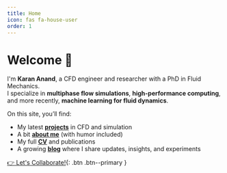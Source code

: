 ```yaml
---
title: Home
icon: fas fa-house-user
order: 1
---
```


# Welcome 👋

I'm **Karan Anand**, a CFD engineer and researcher with a PhD in Fluid Mechanics.  
I specialize in **multiphase flow simulations**, **high-performance computing**, and more recently, **machine learning for fluid dynamics**.

On this site, you’ll find:
- My latest **[projects](/projects)** in CFD and simulation
- A bit **[about me](/about)** (with humor included)
- My full **[CV](/cv)** and publications
- A growing **[blog](/posts)** where I share updates, insights, and experiments

[👉 Let's Collaborate!](/contact){: .btn .btn--primary }

